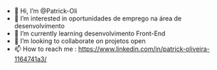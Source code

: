 - 👋 Hi, I’m @Patrick-Oli
- 👀 I’m interested in  oportunidades de emprego na área de  desenvolvimento
- 🌱 I’m currently learning  desenvolvimento Front-End
- 💞️ I’m looking to collaborate on  projetos open 
- 📫 How to reach me : https://www.linkedin.com/in/patrick-oliveira-1164741a3/
<!---
Patrick-Oli/Patrick-Oli is a ✨ special ✨ repository because its `README.md` (this file) appears on your GitHub profile.
You can click the Preview link to take a look at your changses.s
--->
